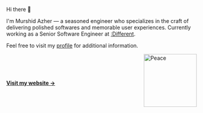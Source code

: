 
Hi there 👋

I'm Murshid Azher &mdash; a seasoned engineer who specializes in the craft of delivering polished softwares and memorable user experiences. Currently working as a Senior Software Engineer at [:Different](https://different.com.au/).

Feel free to visit my [profile](https://www.linkedin.com/in/murshidazher/) for additional information.

<img align="right" src="https://res.cloudinary.com/murshidazher/image/upload/w_auto,dpr_1.0,c_scale,f_webp,fl_awebp.progressive.progressive:semi,f_webp,fl_awebp,q_100/readme-peace.png" height="140" title="Peace" />

<br/><br/><br/><br/>
**[Visit my website &rarr;](https://murshidazher.com/)**
